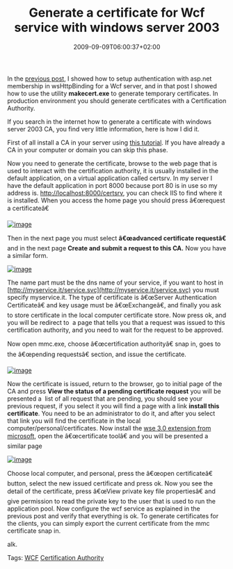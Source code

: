 ﻿---
title: "Generate a certificate for Wcf service with windows server 2003"
description: ""
date: 2009-09-09T06:00:37+02:00
draft: false
tags: [Security,Wcf]
categories: [NET framework]
---
In the [previous post](http://www.codewrecks.com/blog/index.php/2009/09/08/use-aspnet-membership-provider-with-a-wcf-svc-service/), I showed how to setup authentication with asp.net membership in wsHttpBinding for a Wcf server, and in that post I showed how to use the utility  **makecert.exe** to generate temporary certificates. In production environment you should generate certificates with a Certification Authority.

If you search in the internet how to generate a certificate with windows server 2003 CA, you find very little information, here is how I did it.

First of all install a CA in your server using [this tutorial](http://www.tacteam.net/isaserverorg/vpnkitbeta2/installenterpriseca.htm). If you have already a CA in your computer or domain you can skip this phase.

Now you need to generate the certificate, browse to the web page that is used to interact with the certification authority, it is usually installed in the default application, on a virtual application called certsrv. In my server I have the default application in port 8000 because port 80 is in use so my address is. [http://localhost:8000/certsrv](http://localhost:8000/certsrv), you can check IIS to find where it is installed. When you access the home page you should press â€œrequest a certificateâ€

[![image](http://www.codewrecks.com/blog/wp-content/uploads/2009/09/image-thumb11.png "image")](http://www.codewrecks.com/blog/wp-content/uploads/2009/09/image11.png)

Then in the next page you must select  **â€œadvanced certificate requestâ€** and in the next page  **Create and submit a request to this CA.** Now you have a similar form.

[![image](http://www.codewrecks.com/blog/wp-content/uploads/2009/09/image-thumb12.png "image")](http://www.codewrecks.com/blog/wp-content/uploads/2009/09/image12.png)

The name part must be the dns name of your service, if you want to host in [http://myservice.it/service.svc](http://myservice.it/service.svc) you must specify myservice.it. The type of certificate is â€œServer Authentication Certificateâ€ and key usage must be â€œExchangeâ€, and finally you ask to store certificate in the local computer certificate store. Now press ok, and you will be redirect to  a page that tells you that a request was issued to this certification authority, and you need to wait for the request to be approved.

Now open mmc.exe, choose â€œcertification authorityâ€ snap in, goes to the â€œpending requestsâ€ section, and issue the certificate.

[![image](http://www.codewrecks.com/blog/wp-content/uploads/2009/09/image-thumb13.png "image")](http://www.codewrecks.com/blog/wp-content/uploads/2009/09/image13.png)

Now the certificate is issued, return to the browser, go to initial page of the CA and press  **View the status of a pending certificate request** you will be presented a  list of all request that are pending, you should see your previous request, if you select it you will find a page with a link  **install this certificate**. You need to be an administrator to do it, and after you select that link you will find the certificate in the local computer/personal/certificates. Now install the [wse 3.0 extension from microsoft](http://www.microsoft.com/downloads/details.aspx?FamilyID=018a09fd-3a74-43c5-8ec1-8d789091255d), open the â€œcertificate toolâ€ and you will be presented a similar page

[![image](http://www.codewrecks.com/blog/wp-content/uploads/2009/09/image-thumb14.png "image")](http://www.codewrecks.com/blog/wp-content/uploads/2009/09/image14.png)

Choose local computer, and personal, press the â€œopen certificateâ€ button, select the new issued certificate and press ok. Now you see the detail of the certificate, press â€œView private key file propertiesâ€ and give permission to read the private key to the user that is used to run the application pool. Now configure the wcf service as explained in the previous post and verify that everything is ok. To generate certificates for the clients, you can simply export the current certificate from the mmc certificate snap in.

alk.

Tags: [WCF](http://technorati.com/tag/WCF) [Certification Authority](http://technorati.com/tag/Certification%20Authority)
